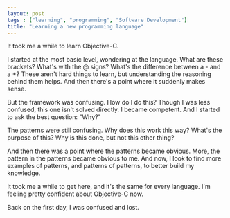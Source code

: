 ```yaml
---
layout: post
tags : ["learning", "programming", "Software Development"]
title: "Learning a new programming language"
---
```

It took me a while to learn Objective-C.



I started at the most basic level, wondering at the language. What are these brackets? What's with the @ signs? What's the difference between a - and a +? These aren't hard things to learn, but understanding the reasoning behind them helps. And then there's a point where it suddenly makes sense.



But the framework was confusing. How do I do this? Though I was less confused, this one isn't solved directly. I became competent. And I started to ask the best question: "Why?"



The patterns were still confusing. Why does this work this way? What's the purpose of this? Why is this done, but not this other thing?



And then there was a point where the patterns became obvious. More, the pattern in the patterns became obvious to me. And now, I look to find more examples of patterns, and patterns of patterns, to better build my knowledge.



It took me a while to get here, and it's the same for every language. I'm feeling pretty confident about Objective-C now.



Back on the first day, I was confused and lost.